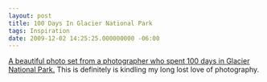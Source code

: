 ```yaml
---
layout: post
title: 100 Days In Glacier National Park
tags: Inspiration
date: 2009-12-02 14:25:25.000000000 -06:00
---
```

<p><a href="http://www.glacierparkmagazine.com/100_days_in_Glacier_National_Park/100daysinGlacierNationalPark.html">A beautiful photo set from a photographer who spent 100 days in Glacier National Park.</a>  This is definitely is kindling my long lost love of photography.</p>

